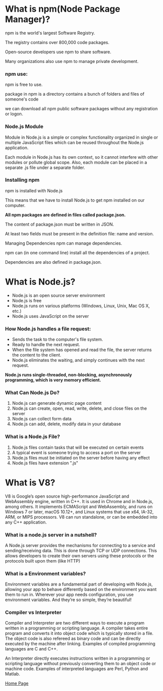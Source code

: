 # What is npm(Node Package Manager)?

npm is the world's largest Software Registry.

The registry contains over 800,000 code packages.

Open-source developers use npm to share software.

Many organizations also use npm to manage private development.

### npm use:

npm is free to use.

package in npm is a directory contains a bunch of folders and files of someone's code

we can download all npm public software packages without any registration or logon.

### Node.js Module

Module in Node.js is a simple or complex functionality organized in single or multiple JavaScript files which can be reused throughout the Node.js application.

Each module in Node.js has its own context, so it cannot interfere with other modules or pollute global scope. Also, each module can be placed in a separate .js file under a separate folder.

### Installing npm
npm is installed with Node.js

This means that we have to install Node.js to get npm installed on our computer.


**All npm packages are defined in files called package.json.**

The content of package.json must be written in JSON.

At least two fields must be present in the definition file: name and version.

Managing Dependencies
npm can manage dependencies.

npm can (in one command line) install all the dependencies of a project.

Dependencies are also defined in package.json.

# What is Node.js?

* Node.js is an open source server environment
* Node.js is free
* Node.js runs on various platforms (Windows, Linux, Unix, Mac OS X, etc.)
* Node.js uses JavaScript on the server

### How Node.js handles a file request:

* Sends the task to the computer's file system.
* Ready to handle the next request.
* When the file system has opened and read the file, the server returns the content to the client.
* Node.js eliminates the waiting, and simply continues with the next request.

**Node.js runs single-threaded, non-blocking, asynchronously programming, which is very memory efficient.**

### What Can Node.js Do?

1. Node.js can generate dynamic page content
2. Node.js can create, open, read, write, delete, and close files on the server
3. Node.js can collect form data
4. Node.js can add, delete, modify data in your database

### What is a Node.js File?
1. Node.js files contain tasks that will be executed on certain events
2. A typical event is someone trying to access a port on the server
3. Node.js files must be initiated on the server before having any effect
4. Node.js files have extension ".js"


# What is V8?
V8 is Google’s open source high-performance JavaScript and WebAssembly engine, written in C++. It is used in Chrome and in Node.js, among others. It implements ECMAScript and WebAssembly, and runs on Windows 7 or later, macOS 10.12+, and Linux systems that use x64, IA-32, ARM, or MIPS processors. V8 can run standalone, or can be embedded into any C++ application.


### What is a node.js server in a nutshell?

A Node.js server provides the mechanisms for connecting to a service and sending/receiving data. This is done through TCP or UDP connections. This allows developers to create their own servers using these protocols or the protocols built upon them (like HTTP)

### What is a Environment variables?

Environment variables are a fundamental part of developing with Node.js, allowing your app to behave differently based on the environment you want them to run in. Wherever your app needs configuration, you use environment variables. And they’re so simple, they’re beautiful!

### Compiler vs Interpreter

Compiler and Interpreter are two different ways to execute a program written in a programming or scripting language.
A compiler takes entire program and converts it into object code which is typically stored in a file. The object code is also refereed as binary code and can be directly executed by the machine after linking. Examples of compiled programming languages are C and C++.

An Interpreter directly executes instructions written in a programming or scripting language without previously converting them to an object code or machine code. Examples of interpreted languages are Perl, Python and Matlab.

[Home Page](https://osamamousa204.github.io/reading-notes-401/)
